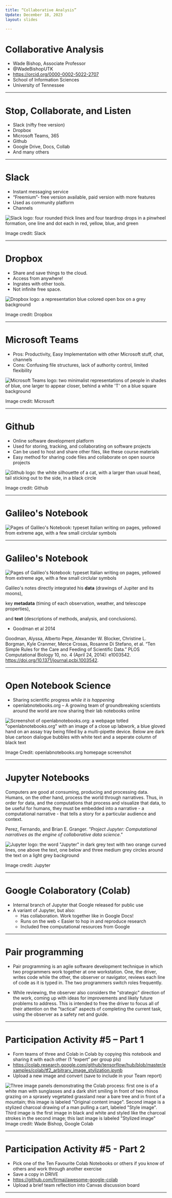 ```yaml
---
title: “Collaborative Analysis”
Update: December 18, 2023
layout: slides

---
```


# Collaborative Analysis
- Wade Bishop, Associate Professor
- @WadeBishopUTK
- https://orcid.org/0000-0002-5022-2707
- School of Information Sciences
- University of Tennessee

---

# Stop, Collaborate, and Listen

- Slack (nifty free version)
- Dropbox
- Microsoft Teams, 365
- Github
- Google Drive, Docs, Collab
- And many others

---

# Slack

- Instant messaging service
- “Freemium”- free version available, paid version with more features
- Used as community platform
- Channels

![Slack logo: four rounded thick lines and four teardrop drops in a pinwheel formation, one line and dot each in red, yellow, blue, and green](https://github.com/jaxxfox/ScienceLiaisonLibrarianship/blob/main/Slides/Images/SlackIcon.jpg?raw=true)

Image credit: Slack

---

# Dropbox

- Share and save things to the cloud.
- Access from anywhere!
- Ingrates with other tools.
- Not infinite free space.

![Dropbox logo: a representation blue colored open box on a grey background](https://github.com/jaxxfox/ScienceLiaisonLibrarianship/blob/main/Slides/Images/DropboxIcon.jpg?raw=true)

Image credit: Dropbox

---

# Microsoft Teams

- Pros: Productivity, Easy Implementation with other Microsoft stuff, chat, channels
- Cons: Confusing file structures, lack of authority control, limited flexibility

![Microsoft Teams logo: two minimalist representations of people in shades of blue, one larger to appear closer, behind a white 'T' on a blue square background](https://github.com/jaxxfox/ScienceLiaisonLibrarianship/blob/main/Slides/Images/MicrosoftTeamsIcon.jpg?raw=true)

Image credit: Microsoft

---

# Github

- Online software development platform
- Used for storing, tracking, and collaborating on software projects
- Can be used to host and share other files, like these course materials
- Easy method for sharing code files and collaborate on open source projects

![Github logo: the white silhouette of a cat, with a larger than usual head, tail sticking out to the side, in a black circle](https://github.com/jaxxfox/ScienceLiaisonLibrarianship/blob/main/Slides/Images/github-mark.png?raw=true)

Image credit: Github

---

# Galileo's Notebook

![Pages of Galileo's Notebook: typeset Italian writing on pages, yellowed from extreme age, with a few small circlular symbols](https://github.com/jaxxfox/ScienceLiaisonLibrarianship/blob/main/Slides/Images/Gnotebook1.jpg?raw=true)

---

# Galileo's Notebook 

![Pages of Galileo's Notebook: typeset Italian writing on pages, yellowed from extreme age, with a few small circlular symbols](https://github.com/jaxxfox/ScienceLiaisonLibrarianship/blob/main/Slides/Images/gnotebook2.jpg?raw=true)

Galileo's notes directly integrated his **data** (drawings of Jupiter and its moons),

key **metadata** (timing of each observation, weather, and telescope properties), 

and **text** (descriptions of methods, analysis, and conclusions).

- Goodman et al 2014

Goodman, Alyssa, Alberto Pepe, Alexander W. Blocker, Christine L. Borgman, Kyle Cranmer, Merce Crosas, Rosanne Di Stefano, et al. “Ten Simple Rules for the Care and Feeding of Scientific Data.” PLOS Computational Biology 10, no. 4 (April 24, 2014): e1003542. https://doi.org/10.1371/journal.pcbi.1003542.

---

# Open Notebook Science
- Sharing scientific progress *while it is happening*
- openlabnotebooks.org – A growing team of groundbreaking scientists around the world are now sharing their lab notebooks online

![Screenshot of openlabnotebooks.org: a webpage totled "openlabnotebooks.org" with an image of a close up labwork, a blue gloved hand on an assay tray being filled by a multi-pipette device. Below are dark blue cartoon dialogue bubbles with white text and a seperate column of black text](https://github.com/jaxxfox/ScienceLiaisonLibrarianship/blob/main/Slides/Images/Openlabnotebooksorg.jpg?raw=true)

Image Credit: openlabnotebooks.org homepage screenshot

---

# Jupyter Notebooks

Computers are good at consuming, producing and processing data. Humans, on the other hand, process the world through narratives. Thus, in order for data, and the computations that process and visualize that data, to be useful for humans, they must be embedded into a narrative - a computational narrative - that tells a story for a particular audience and context.

Perez, Fernando, and Brian E. Granger. *"Project Jupyter: Computational narratives as the engine of collaborative data science."*

![Jupyter logo: the word "Jupyter" in dark grey text with two orange curved lines, one above the text, one below and three medium grey circles around the text on a light grey background](https://github.com/jaxxfox/ScienceLiaisonLibrarianship/blob/main/Slides/Images/JupyterIcon.jpg?raw=true)

Image credit: Jupyter

---

# Google Colaboratory (Colab)

- Internal branch of Jupyter that Google released for public use
- A variant of Jupyter, but also:
  * Has collaboration. Work together like in Google Docs!
  * Runs on the web < Easier to hop in and reproduce research
  * Included free computational resources from Google

---

# Pair programming

- Pair programming is an agile software development technique in which two programmers work together at one workstation. One, the driver, writes code while the other, the observer or navigator, reviews each line of code as it is typed in. The two programmers switch roles frequently.

- While reviewing, the observer also considers the "strategic" direction of the work, coming up with ideas for improvements and likely future problems to address. This is intended to free the driver to focus all of their attention on the "tactical" aspects of completing the current task, using the observer as a safety net and guide.

---

# Participation Activity #5 – Part 1

- Form teams of three and Colab in Colab by copying this notebook and sharing it with each other (1 “expert” per group pls)
- https://colab.research.google.com/github/tensorflow/hub/blob/master/examples/colab/tf2_arbitrary_image_stylization.ipynb
- Upload a new image and convert (save to include in your Team report)

![Three image panels demonstrating the Colab process: first one is of a white man with sunglasses and a dark shirt smiling in front of two rhinos grazing on a sprasely vegetated grassland near a bare tree and in front of a mountain; this image is labeled "Original content image". Second image is a stylized charcoal drawing of a man pulling a cart, labeled "Style image". Third image is the first image in black and white and styled like the charcoal strokes in the second image; this last image is labeled "Stylized image"](https://github.com/jaxxfox/ScienceLiaisonLibrarianship/blob/main/Slides/Images/GoogleCollab.jpg?raw=true)
Image credit: Wade Bishop, Google Colab

---

# Participation Activity #5 - Part 2

- Pick one of the Ten Favourite Colab Notebooks or others if you know of others and work through another exercise
- Save a copy in DRIVE
- https://github.com/firmai/awesome-google-colab
- Upload a brief team reflection into Canvas discussion board

---
